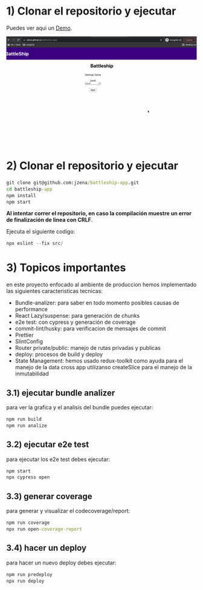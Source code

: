# 1) Clonar el repositorio y ejecutar
Puedes ver aqui un [Demo](https://jzena.github.io/battleship-app/).

![sample](public/assets/battleship-demo.gif)
# 2) Clonar el repositorio y ejecutar

```cmd
git clone git@github.com:jzena/battleship-app.git
cd battleship-app
npm install
npm start
```

**Al intentar correr el repositorio, en caso la compilación muestre un error de finalización de linea con CRLF**.

Ejecuta el siguiente codigo:

```powershell
npx eslint --fix src/
```
# 3) Topicos importantes
en este proyecto enfocado al ambiente de produccion hemos implementado las siguientes caracteristicas tecnicas:
- Bundle-analizer: para saber en todo momento posibles causas de performance
- React Lazy/suspense: para generación de chunks
- e2e test: con cypress y generación de coverage
- commit-lint/husky: para verificacion de mensajes de commit
- Prettier
- SlintConfig
- Router private/public: manejo de rutas privadas y publicas
- deploy: procesos de build y deploy
- State Management: hemos usado redux-toolkit como ayuda para el manejo de la data cross app utilizanso createSlice para el manejo de la inmutabilidad

## 3.1) ejecutar bundle analizer
para ver la grafica y el analisis del bundle puedes ejecutar:
```cmd
npm run build
npm run analize
```
## 3.2) ejecutar e2e test
para ejecutar los e2e test debes ejecutar:
```cmd
npm start
npx cypress open
```
## 3.3) generar coverage
para generar y visualizar el codecoverage/report:
```cmd
npm run coverage
npx run open-coverage-report
```
## 3.4) hacer un deploy
para hacer un nuevo deploy debes ejecutar:
```cmd
npm run predeploy
npx run deploy
```